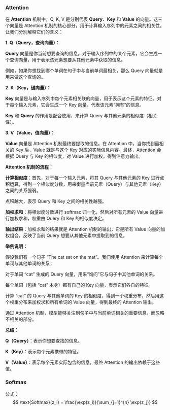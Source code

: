 ### Attention

在 **Attention** 机制中，Q, K, V 是分别代表 **Query**、**Key** 和 **Value** 的向量。这三个向量是 Attention 机制的核心部分，用于计算输入序列中的元素之间的相关性。让我们分别解释它们的含义：

**1. Q（Query，查询向量）：**

**Query** 向量是你当前想要查询的信息。对于输入序列中的某个元素，它会生成一个查询向量，用于表示该元素想要从其他元素中获取的信息。

例如，如果你想找到哪个单词在句子中与当前单词最相关，那么 Query 向量就是用来做这个查询的。

**2. K（Key，键向量）：**

**Key** 向量是与输入序列中每个元素相关联的向量，用于表示这个元素的特征。对于每个输入元素，它会生成一个 Key 向量，代表该元素“拥有”的信息。

**Key** 和 **Query** 的作用是配合使用，来计算 Query 与其他元素的相似度（相关性）。

**3. V（Value，值向量）：**

**Value** 向量是 Attention 机制最终要提取的信息。在 Attention 中，当你找到最相关的 Key 后，Value 就是与这个 Key 对应的实际信息内容。最终，Attention 会根据 Query 与 Key 的相似度，对 Value 进行加权，得到注意力输出。

**Attention 机制的流程：**

**计算相似度**：首先，对于每一个输入元素，将其 Query 与其他元素的 Key 进行点积运算，得到一个相似度分数，用来衡量当前元素（Query）与其他元素（Key）之间的关系强弱。

点积越大，表示 Query 和 Key 之间的相关性越强。

**加权求和**：将相似度分数进行 softmax 归一化，然后对所有元素的 Value 向量进行加权求和，权重由 Query 和 Key 的相似度决定。

**输出结果**：加权求和的结果就是 Attention 机制的输出，它是所有 Value 向量的加权组合，反映了当前 Query 想要从其他元素中提取到的信息。

**举例说明：**

假设我们有一个句子 “The cat sat on the mat”。我们使用 Attention 来计算每个单词与其他单词的关系：

对于单词 “cat” 生成的 Query 向量，用来“询问”它与句子中其他单词的关系。

每个单词（包括 “cat” 本身）都有自己的 Key 向量，表示它们各自的特征。

计算 “cat” 的 Query 与其他单词的 Key 的相似度，得到一个权重分布，然后用这个权重分布来加权求和所有单词的 Value 向量，得到最终的 Attention 输出。

通过 Attention 机制，模型能够关注到句子中与当前单词相关的重要信息，而忽略不相关的部分。

**总结：**

**Q（Query）**：表示你想要查找的信息。

**K（Key）**：表示每个元素携带的特征。

**V（Value）**：表示每个元素实际包含的信息，最终 Attention 的输出依赖于这些值。

### Softmax

公式：
$$
\text{Softmax}(z_i) = \frac{\exp(z_i)}{\sum_{j=1}^{n} \exp(z_j)}
$$
